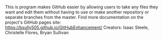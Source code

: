 This is program makes GitHub easier by allowing users to take any files they want and edit them without having to use or make another repository or separate branches from the master.
Find more documentation on the project's GitHub pages site: https://bsully505.github.io/GitHubEnhancement/ 
Creators: Isaac Steele, Christelle Flores, Bryan Sullivan

